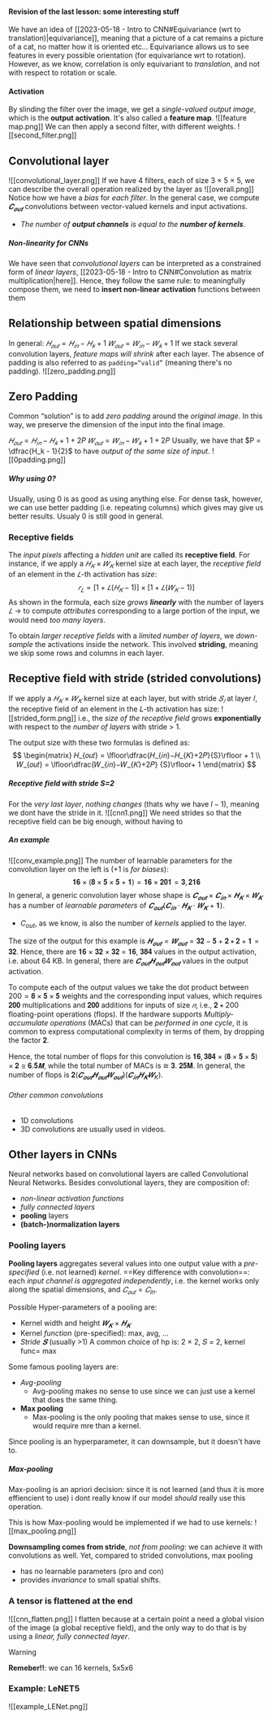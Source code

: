 #### Revision of the last lesson: some interesting stuff 
We have an idea of [[2023-05-18 - Intro to CNN#Equivariance (wrt to translation)|equivariance]], meaning that a picture of a cat remains a picture of a cat, no matter how it is oriented etc...
Equivariance allows us to see features in every possible orientation (for equivariance wrt to rotation).
However, as we know, correlation is only equivariant to _translation_, and not with respect to rotation or scale.

#### Activation
By slinding the filter over the image, we get a _single-valued output image_, which is the __output activation__. It's also called a __feature map__.
![[feature map.png]]
We can then apply a second filter, with different weights. 
![[second_filter.png]]

## Convolutional layer
![[convolutional_layer.png]]
If we have 4 filters, each of size 3 × 5 × 5, we can describe the overall operation realized by the layer as
![[overall.png]]
Notice how we have a _bias_ for _each filter_.
In the general case, we compute $𝑪_{𝒐𝒖𝒕}$ convolutions between vector-valued kernels and input activations.
- _The number of __output channels__ is equal to the __number of kernels___. 

##### Non-linearity for CNNs
We have seen that _convolutional layers_ can be interpreted as a constrained form of _linear layers_, [[2023-05-18 - Intro to CNN#Convolution as matrix multiplication|here]]. 
Hence, they follow the same rule: to meaningfully compose them, we need to __insert non-linear activation__ functions between them

## Relationship between spatial dimensions
In general:
$𝐻_{𝑜𝑢𝑡} = 𝐻_{𝑖𝑛} − 𝐻_{𝑘} + 1$
$𝑊_{𝑜𝑢𝑡} = 𝑊_{𝑖𝑛} − 𝑊_{𝑘} + 1$
If we stack several convolution layers, _feature maps will shrink_ after each layer. The absence of padding is also referred to as `padding=“valid”` (meaning there's no padding).
![[zero_padding.png]]

## Zero Padding
Common “solution” is to add _zero padding_ around the _original image_.
In this way, we preserve the dimension of the input into the final image. 

$𝐻_{𝑜𝑢𝑡} = 𝐻_{𝑖𝑛} − 𝐻_{𝑘} + 1 + 2P$
$𝑊_{𝑜𝑢𝑡} = 𝑊_{𝑖𝑛} − 𝑊_{𝑘} + 1 + 2P$
Usually, we have that $P = \dfrac{H_k - 1}{2}$ to have _output of the same size of input_. 
![[0padding.png]]

##### Why using 0?
Usually, using 0 is as good as using anything else. 
For dense task, however, we can use better padding (i.e. repeating columns) which gives may give us better results. Usualy 0 is still good in general. 

### Receptive fields
The _input pixels_ affecting a _hidden unit_ are called its __receptive field__.
For instance, if we apply a $𝐻_𝐾 × 𝑊_𝐾$ kernel size at each layer, the _receptive field_ of an element in the $𝐿$-th activation has _size_:
$$𝑟_𝐿 = [1 + 𝐿 (𝐻_𝐾 − 1)] × [1 + 𝐿 (𝑊_𝐾 − 1)]$$
As shown in the formula, each size _grows __linearly___ with the number of layers $𝐿$ → to compute _attributes_ corresponding to a large portion of the input, we would need _too many layers_.

To obtain _larger receptive fields_ with a _limited number of layers_, we _down-sample_ the activations inside the network.
This involved __striding__, meaning we skip some rows and columns in each layer.

## Receptive field with stride (strided convolutions)
If we apply a $𝐻_𝐾$ × $𝑊_𝐾$ kernel size at each layer, but with stride $𝑆_𝑙$ at layer 𝑙, the receptive field of an element in the 𝐿-th activation has size:
![[strided_form.png]]
i.e., the _size of the receptive field_ grows __exponentially__ with respect to the _number of layers_ with stride > 1.

The output size with these two formulas is defined as:
$$
\begin{matrix}
𝐻_{𝑜𝑢𝑡} = \lfloor\dfrac{𝐻_{𝑖𝑛}−𝐻_{𝐾}+2𝑃}{S}\rfloor + 1 \\
𝑊_{𝑜𝑢𝑡} = \lfloor\dfrac{𝑊_{𝑖𝑛}−𝑊_{𝐾}+2𝑃} {S}\rfloor+ 1
\end{matrix}
$$
##### Receptive field with stride S=2
For the _very last layer_, _nothing changes_ (thats why we have $l-1$), meaning we dont have the stride in it. 
![[cnn1.png]]
We need strides so that the receptive field can be big enough, without having to 

##### An example
![[conv_example.png]]
The number of learnable parameters for the convolution layer on the left is (+1 is _for biases_):
$$𝟏𝟔 × (𝟖 × 𝟓 × 𝟓 + 𝟏) = 𝟏𝟔 × 𝟐𝟎𝟏 = 𝟑, 𝟐𝟏𝟔$$
In general, a generic convolution layer whose shape is $𝑪_{𝒐𝒖𝒕} × 𝑪_{𝒊𝒏} × 𝑯_𝑲 × 𝑾_𝑲$ has a number of _learnable parameters_ of $𝑪_{𝒐𝒖𝒕} (𝑪_{𝒊𝒏} \cdot 𝑯_𝑲 \cdot 𝑾_𝑲 + 𝟏)$.
- $C_{out}$, as we know, is also the number of _kernels_ applied to the layer. 

The size of the output for this example is $𝑯_{𝒐𝒖𝒕} = 𝑾_{𝒐𝒖𝒕} = 𝟑𝟐 − 𝟓 + 𝟐 ∗ 𝟐 + 𝟏 = 𝟑𝟐$.
Hence, there are 𝟏𝟔 × 𝟑𝟐 × 𝟑𝟐 = 𝟏𝟔, 𝟑𝟖𝟒 values in the output activation, i.e. about 64 KB. In general, there are $𝑪_{𝒐𝒖𝒕} 𝑯_{𝒐𝒖𝒕} 𝑾_{𝒐𝒖𝒕}$ values in the output activation.

To compute each of the output values we take the dot product between $200 = 𝟖 × 𝟓 × 𝟓$ weights and the corresponding input values, which requires $𝟐𝟎𝟎$ multiplications and $𝟐𝟎𝟎$ additions for inputs of size $𝑛$, i.e., 𝟐 ∗ 200 floating-point operations (flops). 
If the hardware supports _Multiply-accumulate operations_ (MACs) that can be _performed in one cycle_, it is common to express computational complexity in terms of them, by dropping the factor 𝟐.

Hence, the total number of flops for this convolution is $𝟏𝟔, 𝟑𝟖𝟒 × (𝟖 × 𝟓 × 𝟓) × 𝟐 ≅ 𝟔. 𝟓𝐌$, while the total number of MACs is ≅ 𝟑. 𝟐𝟓𝐌. 
In general, the number of flops is $𝟐 (𝑪_{𝒐𝒖𝒕} 𝑯_{𝒐𝒖𝒕} 𝑾_{𝒐𝒖𝒕}) (𝑪_{𝒊𝒏}𝑯_𝑲𝑾_K)$.

###### Other common convolutions
- 1D convolutions
- 3D convolutions are usually used in videos.

## Other layers in CNNs
Neural networks based on convolutional layers are called Convolutional Neural Networks. Besides convolutional layers, they are composition of:
- _non-linear activation functions_ 
- _fully connected layers_ 
- __pooling__ layers 
- __(batch-)normalization layers__

### Pooling layers
__Pooling layers__ aggregates several values into one output value with a _pre-specified_ (i.e. not learned) _kernel_. 
==Key difference with convolution==: each _input channel is aggregated independently_, i.e. the kernel works only along the spatial dimensions, and $𝐶_{𝑜𝑢𝑡} = 𝐶_{in}$.

Possible Hyper-parameters of a pooling are:
- Kernel width and height $𝑾_𝑲 × 𝑯_𝑲$ 
- Kernel _function_ (pre-specified): max, avg, … 
- _Stride_ $𝑺$ (usually >1) 
A common choice of hp is: 2 × 2, 𝑆 = 2, kernel func= max

Some famous pooling layers are:
- _Avg-pooling_
	- Avg-pooling makes no sense to use since we can just use a kernel that does the same thing.
- __Max pooling__ 
	- Max-pooling is the only pooling that makes sense to use, since it would require mre than a kernel.  

Since pooling is an hyperparameter, it can downsample, but it doesn't have to. 

##### Max-pooling
Max-pooling is an apriori decision: since it is not learned (and thus it is more effiencient to use) i dont really know if our model _should_ really use this operation. 

This is how Max-pooling would be implemented if we had to use kernels:
![[max_pooling.png]]

__Downsampling comes from stride__, _not from pooling_: we can achieve it with convolutions as well. Yet, compared to strided convolutions, max pooling 
- has no learnable parameters (pro and con) 
- provides _invariance_ to small spatial shifts.

### A tensor is flattened at the end
![[cnn_flatten.png]]
I flatten because at a certain point a need a global vision of the image (a global receptive field), and the only way to do that is by using a _linear, fully connected layer_.

>[!WARNING]
>__Remeber!!__: we can 
16 kernels, 5x5x6 

### Example: LeNET5
![[example_LENet.png]]